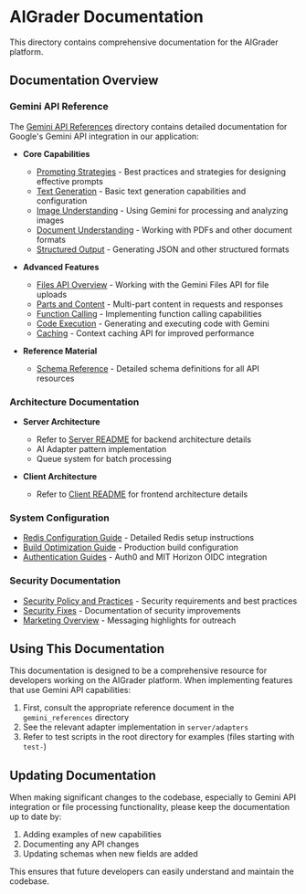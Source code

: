 # AIGrader Documentation

This directory contains comprehensive documentation for the AIGrader platform.

## Documentation Overview

### Gemini API Reference

The [Gemini API References](./gemini_references/index.md) directory contains detailed documentation for Google's Gemini API integration in our application:

- **Core Capabilities**
  - [Prompting Strategies](./gemini_references/prompting-strategies.md) - Best practices and strategies for designing effective prompts
  - [Text Generation](./gemini_references/text-generation.md) - Basic text generation capabilities and configuration
  - [Image Understanding](./gemini_references/image-understanding.md) - Using Gemini for processing and analyzing images
  - [Document Understanding](./gemini_references/document-understanding.md) - Working with PDFs and other document formats
  - [Structured Output](./gemini_references/structured-output.md) - Generating JSON and other structured formats

- **Advanced Features**
  - [Files API Overview](./gemini_references/files-api-overview.md) - Working with the Gemini Files API for file uploads
  - [Parts and Content](./gemini_references/parts-and-content.md) - Multi-part content in requests and responses
  - [Function Calling](./gemini_references/function-calling.md) - Implementing function calling capabilities
  - [Code Execution](./gemini_references/code-execution.md) - Generating and executing code with Gemini
  - [Caching](./gemini_references/caching.md) - Context caching API for improved performance

- **Reference Material**
  - [Schema Reference](./gemini_references/schema-reference.md) - Detailed schema definitions for all API resources

### Architecture Documentation

- **Server Architecture**
  - Refer to [Server README](../server/README.md) for backend architecture details
  - AI Adapter pattern implementation
  - Queue system for batch processing

- **Client Architecture**
  - Refer to [Client README](../client/README.md) for frontend architecture details

### System Configuration

- [Redis Configuration Guide](../REDIS_CONFIGURATION.md) - Detailed Redis setup instructions
- [Build Optimization Guide](../BUILD_OPTIMIZATION.md) - Production build configuration
- [Authentication Guides](../AUTH0_CONFIGURATION.md) - Auth0 and MIT Horizon OIDC integration

### Security Documentation

- [Security Policy and Practices](../SECURITY.md) - Security requirements and best practices
- [Security Fixes](../SECURITY_FIXES.md) - Documentation of security improvements
- [Marketing Overview](./marketing-overview.md) - Messaging highlights for outreach

## Using This Documentation

This documentation is designed to be a comprehensive resource for developers working on the AIGrader platform. When implementing features that use Gemini API capabilities:

1. First, consult the appropriate reference document in the `gemini_references` directory
2. See the relevant adapter implementation in `server/adapters`
3. Refer to test scripts in the root directory for examples (files starting with `test-`)

## Updating Documentation

When making significant changes to the codebase, especially to Gemini API integration or file processing functionality, please keep the documentation up to date by:

1. Adding examples of new capabilities
2. Documenting any API changes
3. Updating schemas when new fields are added

This ensures that future developers can easily understand and maintain the codebase.